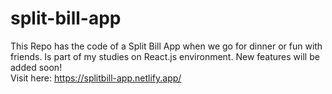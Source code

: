 # split-bill-app

This Repo has the code of a Split Bill App when we go for dinner or fun with friends. Is part of my studies on React.js environment. New features will be added soon!\
Visit here: https://splitbill-app.netlify.app/
